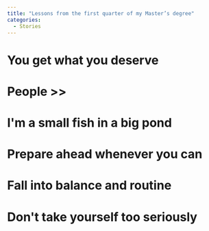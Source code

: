 ```yaml
---
title: "Lessons from the first quarter of my Master’s degree"
categories:
  - Stories 
---
```


# You get what you deserve 

# People >>

# I'm a small fish in a big pond 

# Prepare ahead whenever you can  

# Fall into balance and routine 

# Don't take yourself too seriously 